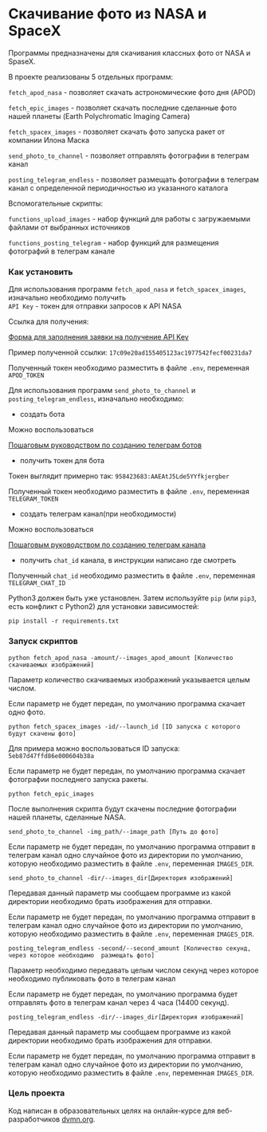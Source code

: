 # Скачивание фото из NASA и SpaceX

Программы предназначены для скачивания классных фото от NASA и SpaseX.

В проекте реализованы 5 отдельных программ:

`fetch_apod_nasa`  - позволяет скачать астрономические фото дня (APOD)

`fetch_epic_images` - позволяет скачать последние сделанные фото  нашей планеты (Earth Polychromatic Imaging Camera)

`fetch_spacex_images` - позволяет скачать фото запуска ракет от компании Илона Маска

`send_photo_to_channel` - позволяет отправлять фотографии в телеграм канал

`posting_telegram_endless` - позволяет размещать фотографии в телеграм канал с определенной периодичностью из указанного каталога

Вспомогательные скрипты:

`functions_upload_images` - набор функций для работы с загружаемыми файлами от выбранных источников

`functions_posting_telegram` - набор функций для размещения фотографий в телеграм канале

### Как установить

Для использования программ `fetch_apod_nasa` и `fetch_spacex_images`, изначально необходимо получить  
`API Key` - токен для отправки запросов к API NASA

Ссылка для получения: 

[Форма для заполнения заявки на получение API Key](https://api.nasa.gov/)

Пример полученной ссылки: `17c09e20ad155405123ac1977542fecf00231da7`

Полученный токен необходимо разместить в файле `.env`, переменная  `APOD_TOKEN`

Для использования программ `send_photo_to_channel` и `posting_telegram_endless`, изначально необходимо:

- создать бота

Можно воспользоваться 

[Пошаговым руководством по созданию телеграм ботов](https://way23.ru/%D1%80%D0%B5%D0%B3%D0%B8%D1%81%D1%82%D1%80%D0%B0%D1%86%D0%B8%D1%8F-%D0%B1%D0%BE%D1%82%D0%B0-%D0%B2-telegram.html)

- получить токен для бота

Токен выглядит примерно так: `958423683:AAEAtJ5Lde5YYfkjergber`

Полученный токен необходимо разместить в файле `.env`, переменная `TELEGRAM_TOKEN`

- создать телеграм канал(при необходимости)

Можно воспользоваться 

[Пошаговым руководством по созданию телеграм канала](https://smmplanner.com/blog/otlozhennyj-posting-v-telegram/)

- получить `chat_id` канала, в инструкции написано где смотреть

Полученный `chat_id`  необходимо разместить в файле `.env`, переменная `TELEGRAM_CHAT_ID`


Python3 должен быть уже установлен. 
Затем используйте `pip` (или `pip3`, есть конфликт с Python2) для установки зависимостей:
```
pip install -r requirements.txt
```

### Запуск скриптов

```
python fetch_apod_nasa -amount/--images_apod_amount [Количество скачиваемых изображений]
```
Параметр количество скачиваемых изображений указывается целым числом.

Если параметр не будет передан, по умолчанию программа скачает одно фото.

```
python fetch_spacex_images -id/--launch_id [ID запуска с которого будут скачены фото]
```

Для примера можно воспользоваться ID запуска:
`5eb87d47ffd86e000604b38a`

Если параметр не будет передан, по умолчанию программа скачает фотографии последнего запуска ракеты.

```
python fetch_epic_images
```
После выполнения скрипта будут скачены последние фотографии нашей планеты, сделанные NASA.

```
send_photo_to_channel -img_path/--image_path [Путь до фото] 
```

Если параметр не будет передан, по умолчанию программа отправит в телеграм канал одно случайное фото из директории по умолчанию, которую необходимо разместить в файле `.env`, переменная `IMAGES_DIR`.

```
send_photo_to_channel -dir/--images_dir[Директория изображений]
```
Передавая данный параметр мы сообщаем программе из какой директории необходимо брать изображения для отправки.

Если параметр не будет передан, по умолчанию программа отправит в телеграм канал одно случайное фото из директории по умолчанию, которую необходимо разместить в файле `.env`, переменная `IMAGES_DIR`.

```
posting_telegram_endless -second/--second_amount [Количество секунд, через которое необходимо  размещать фото]
```
Параметр необходимо передавать целым числом секунд через которое необходимо публиковать фото в телеграм канал

Если параметр не будет передан, по умолчанию программа будет отправлять фото в телеграм канал через 4 часа (14400 секунд).

```
posting_telegram_endless -dir/--images_dir[Директория изображений]
```
Передавая данный параметр мы сообщаем программе из какой директории необходимо брать изображения для отправки.

Если параметр не будет передан, по умолчанию программа отправит в телеграм канал одно случайное фото из директории по умолчанию, которую необходимо разместить в файле `.env`, переменная `IMAGES_DIR`.

### Цель проекта

Код написан в образовательных целях на онлайн-курсе для веб-разработчиков [dvmn.org](https://dvmn.org/).
